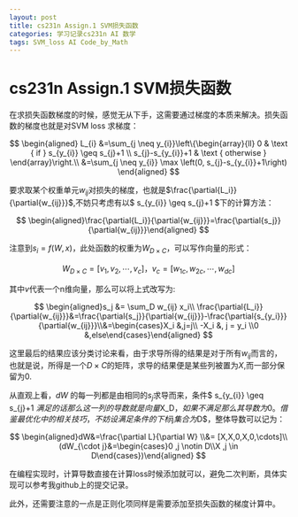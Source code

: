 ```yaml
---
layout: post
title: cs231n Assign.1 SVM损失函数
categories: 学习记录cs231n AI 数学
tags: SVM_loss AI Code_by_Math
---
```

# cs231n Assign.1 SVM损失函数

在求损失函数梯度的时候，感觉无从下手，这需要通过梯度的本质来解决。损失函数的梯度也就是对SVM loss 求梯度：

$$
\begin{aligned}
L_{i} &=\sum_{j \neq y_{i}}\left\{\begin{array}{ll}
0 & \text { if } s_{y_{i}} \geq s_{j}+1 \\
s_{j}-s_{y_{i}}+1 & \text { otherwise }
\end{array}\right.\\
&=\sum_{j \neq y_{i}} \max \left(0, s_{j}-s_{y_{i}}+1\right)
\end{aligned}
$$

要求取某个权重单元$w_{ij}$对损失的梯度，也就是$\frac{\partial{L_i}}{\partial{w_{ij}}}$,不妨只考虑有以$ s_{y_{i}} \geq s_{j}+1 $下的计算方法：

$$
\begin{aligned}\frac{\partial{L_i}}{\partial{w_{ij}}}=\frac{\partial{s_j}}{\partial{w_{ij}}}\end{aligned}
$$

注意到$s_i=f(W,x)$，此处函数的权重为$W_{D\times C}$，可以写作向量的形式：

$$
W_{D\times C} = [v_1 ,v_2 ,\cdots,v_c ]，v_c = [w_{1c},w_{2c},\cdots , w_{dc}]
$$

其中$v$代表一个n维向量，那么可以将上式改写为:

$$
\begin{aligned}s_j &= \sum_D w_{ij} x_i\\ \frac{\partial{L_i}}{\partial{w_{ij}}}&=\frac{\partial{s_j}}{\partial{w_{ij}}}-\frac{\partial{s_{y_i}}}{\partial{w_{ij}}}\\&=\begin{cases}X_i &,j=j\\ -X_i &, j = y_i \\0 &,else\end{cases}\end{aligned}
$$

这里最后的结果应该分类讨论来看，由于求导所得的结果是对于所有$w_{ij}$而言的，也就是说，所得是一个$D\times C$的矩阵，求导的结果便是某些列被置为$X$,而一部分保留为0.

从直观上看，$dW$ 的每一列都是由相同的$s_j$求导而来，条件$ s_{y_{i}} \geq s_{j}+1 $满足的话那么这一列的导数就是向量$X_D$，如果不满足那么其导数为0。借鉴最优化中的相关技巧，不妨设满足条件的下标$j$集合为$D$，整体导数可以记为：

$$
\begin{aligned}dW&=\frac{\partial L}{\partial W} \\&= [X,X,0,X,0,\cdots]\\(dW_{\cdot j}&=\begin{cases}0 ,j \notin D\\X ,j \in D\end{cases})\end{aligned}
$$

在编程实现时，计算导数直接在计算loss时候添加就可以，避免二次判断，具体实现可以参考我github上的提交记录。

此外，还需要注意的一点是正则化项同样是需要添加至损失函数的梯度计算中。
